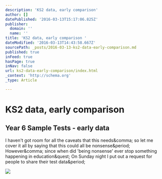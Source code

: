 ```yaml
---
description: 'KS2 data, early comparison'
author: []
datePublished: '2016-03-13T15:17:06.825Z'
publisher:
  domain: ''
  name: ''
title: 'KS2 data, early comparison '
dateModified: '2016-03-13T14:43:58.667Z'
sourcePath: _posts/2016-03-13-ks2-data-early-comparison.md
published: true
inFeed: true
hasPage: true
inNav: false
url: ks2-data-early-comparison/index.html
_context: 'http://schema.org'
_type: Article

---
```

# KS2 data, early comparison 

<article style=""><h1>Year 6 Sample Tests - early data</h1><p>I haven't got room for all the caveats that this needs&amp;comma; so let me cover it all by saying that this could all be nonsense&amp;period; However&amp;comma; since when did 'being nonsense' ever stop something happening in education&amp;quest; On Sunday night I put out a request for people to share their test data&amp;period;</p><img src="https://michaelt1979.files.wordpress.com/2016/02/reading2.png?w=600" /></article>